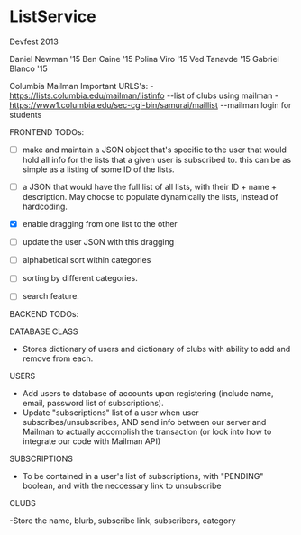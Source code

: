 ListService
===========

Devfest 2013

Daniel Newman '15
Ben Caine '15
Polina Viro '15
Ved Tanavde '15
Gabriel Blanco '15

Columbia Mailman Important URLS's:
-https://lists.columbia.edu/mailman/listinfo
--list of clubs using mailman
-https://www1.columbia.edu/sec-cgi-bin/samurai/maillist
--mailman login for students

FRONTEND TODOs:

- [ ] make and maintain a JSON object that's 
specific to the user that would hold all info for the 
lists that a given user is subscribed to. this can be as 
simple as a listing of some ID of the lists.

- [ ] a JSON that would have the full list of 
all lists, with their ID + name + description. May choose
to populate dynamically the lists, instead of hardcoding.

- [x] enable dragging from one list to the other

- [ ] update the user JSON with this dragging

- [ ] alphabetical sort within categories 

- [ ] sorting by different categories.

- [ ] search feature.


BACKEND TODOs:

DATABASE CLASS

-   Stores dictionary of users and dictionary of clubs
with ability to add and remove from each.


USERS

-   Add users to database of accounts upon registering
(include name, email, password list of subscriptions).
-   Update "subscriptions" list of a user when user subscribes/unsubscribes,
AND send info between our server and Mailman to actually accomplish
the transaction (or look into how to integrate our code with Mailman API)


SUBSCRIPTIONS

-   To be contained in a user's list of subscriptions, with "PENDING" boolean,
and with the neccessary link to unsubscribe


CLUBS

-Store the name, blurb, subscribe link, subscribers, category
